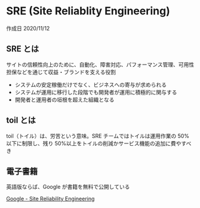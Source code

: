 # SRE (Site Reliablity Engineering)

作成日 2020/11/12

## SRE とは

サイトの信頼性向上のために、自動化、障害対応、パフォーマンス管理、可用性担保などを通じて収益・ブランドを支える役割

- システムの安定稼働だけでなく、ビジネスへの寄与が求められる
- システムが運用に移行した段階でも開発者が運用に積極的に関与する
- 開発者と運用者の垣根を超えた組織となる

## toil とは

toil（トイル）は、労苦という意味。SRE チームではトイルは運用作業の 50%以下に制限し、残り 50%以上をトイルの削減かサービス機能の追加に費やすべき

## 電子書籍

英語版ならば、Google が書籍を無料で公開している

[Google \- Site Reliability Engineering](https://landing.google.com/sre/books/)
